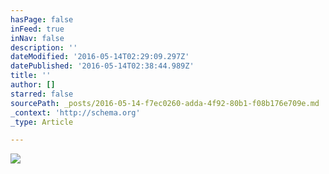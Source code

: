 ```yaml
---
hasPage: false
inFeed: true
inNav: false
description: ''
dateModified: '2016-05-14T02:29:09.297Z'
datePublished: '2016-05-14T02:38:44.989Z'
title: ''
author: []
starred: false
sourcePath: _posts/2016-05-14-f7ec0260-adda-4f92-80b1-f08b176e709e.md
_context: 'http://schema.org'
_type: Article

---
```

![](https://the-grid-user-content.s3-us-west-2.amazonaws.com/670bef7b-78b0-4e97-9e3d-2df70d90b530.jpg)